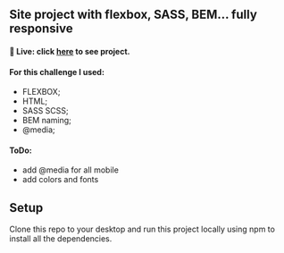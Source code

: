 ## Site project with flexbox, SASS, BEM... fully responsive

#### 🎥 Live: click [here](https://ultran.github.io/flexbox-project/) to see project.

#### **For this challenge I used:**

- FLEXBOX;
- HTML;
- SASS SCSS;
- BEM naming;
- @media;

#### **ToDo:**

- add @media for all mobile
- add colors and fonts

## Setup

Clone this repo to your desktop and run this project locally using npm to install all the dependencies.
